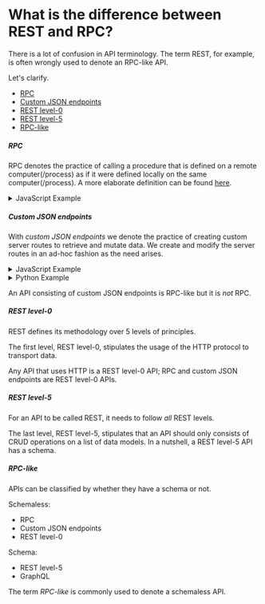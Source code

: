 # What is the difference between REST and RPC?

There is a lot of confusion in API terminology.
The term REST, for example, is often wrongly used to denote an RPC-like API.

Let's clarify.

- [RPC](#rpc)
- [Custom JSON endpoints](#custom-json-endpoints)
- [REST level-0](#rest-level-0)
- [REST level-5](#rest-level-5)
- [RPC-like](#rpc-like)

##### RPC

RPC denotes the practice of calling a procedure that is defined on a remote computer(/process)
as if it were defined locally on the same computer(/process).
A more elaborate definition can be found [here](/docs/what-is-rpc.md#what-is-rpc).

<details>
<summary>
JavaScript Example
</summary>

~~~js
// Node.js server

const {endpoints} = require('@wildcard-api/server');

// We define a function (aka procedure) `hello` on a Node.js server.
endpoints.hello = function(name) {
  return {message: 'Welcome '+name};
};
~~~

~~~js
// Browser

import {endpoints} from '@wildcard-api/client';

(async () => {
  // We call the procedure `hello` remotely from the browser — we do *r*emote *p*rocedure *c*all (RPC)
  const {message} = await endpoints.hello('Elisabeth');
  console.log(message); // Prints `Welcome Elisabeth`
})();
~~~
</details>


##### Custom JSON endpoints

With *custom JSON endpoints* we denote the practice of creating custom server routes
to retrieve and mutate data.
We create and modify the server routes
in an ad-hoc fashion as the need arises.

<details>
<summary>
JavaScript Example
</summary>

~~~js
// RPC-like API with Node.js and Express

const express = require('express');
const Todo = require('./path/to/your/data/model/Todo');
const AuthMiddleware = require('./path/to/your/auth/code');

const app = express();
app.use(AuthMiddleware);

// RPC-like API: we don't create CRUD endpoints, instead we
// create endpoints as the need arises — in an ad-hoc fashion.
// Similarly to what we would do with RPC.

app.get('/get-todo-items', async (req, res) => {
  const {user} = req;
  const todos = await Todo.findAll({authorId: user.id});
  return todos;
});

app.get('/create-todo-item/:text', async (req, res) => {
  const {user} = req;
  const {text} = req.params;
  const newTodo = new Todo({text, authorId: user.id});
  await newTodo.save();
  return newTodo;
});

app.listen(3000, () => {console.log('Server is running.')});
~~~
</details>

<details>
<summary>
Python Example
</summary>

~~~python
# RPC-like API with Python and FastAPI

from fastapi import FastAPI
from .database import db, models
from .auth import AuthMiddleware

app = FastAPI()
app.add_middleware(AuthMiddleware)

# RPC-like API: we don't create CRUD endpoints, instead we
# create endpoints as the need arises — in an ad-hoc fashion.
# Similarly to what we would do with RPC.

@app.get("/get-todo-items")
def get_todo_items(user_id):
		todos = db.query(models.Todo).all()
    return todos

@app.post("/create-todo-item/{text}")
def create_todo_item(text, user_id):
    db_item = models.Item(text=text, author_id=user_id)
    db.add(db_item)
    db.commit()
    db.refresh(db_item)
    return db_item
~~~
</details>

An API consisting of custom JSON endpoints is RPC-like but it is *not* RPC.


##### REST level-0

REST defines its methodology over 5 levels of principles.

The first level, REST level-0, stipulates the usage of the HTTP protocol to transport data.

Any API that uses HTTP is a REST level-0 API;
RPC and custom JSON endpoints are REST level-0 APIs.


##### REST level-5

For an API to be called REST, it needs to follow *all* REST levels.

The last level, REST level-5, stipulates that an API should only consists of CRUD operations on a list of data models.
In a nutshell, a REST level-5 API has a schema.

##### RPC-like

APIs can be classified by whether they have a schema or not.

Schemaless:
- RPC
- Custom JSON endpoints
- REST level-0

Schema:
- REST level-5
- GraphQL

The term *RPC-like* is commonly used to denote a schemaless API.

